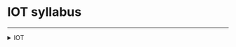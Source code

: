 

# IOT syllabus
---

<details>

 <summary>IOT </summary>

---
---
![image](https://github.com/user-attachments/assets/4ad546e7-8e08-4b44-a5d1-291c63ca7eef)


  
</details>
